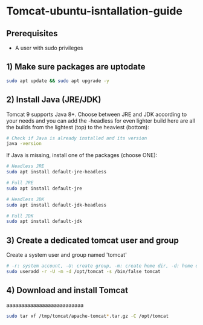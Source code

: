 # Tomcat-ubuntu-isntallation-guide

## Prerequisites
- A user with sudo privileges


## 1) Make sure packages are uptodate 

```bash
sudo apt update && sudo apt upgrade -y
```

## 2) Install Java (JRE/JDK)
Tomcat 9 supports Java 8+. Choose between JRE and JDK according to your needs and you can add the -headless for even lighter build
here are all the builds from the lightest (top) to the heaviest (bottom):

```bash
# Check if Java is already installed and its version
java -version
```

If Java is missing, install one of the packages (choose ONE):

```bash
# Headless JRE
sudo apt install default-jre-headless

# Full JRE
sudo apt install default-jre

# Headless JDK
sudo apt install default-jdk-headless

# Full JDK
sudo apt install default-jdk
```


## 3) Create a dedicated tomcat user and group
Create a system user and group named 'tomcat'
```bash
# -r: system account, -U: create group, -m: create home dir, -d: home dir, -s: shell
sudo useradd -r -U -m -d /opt/tomcat -s /bin/false tomcat
```

## 4) Download and install Tomcat

aaaaaaaaaaaaaaaaaaaaaaaaaa


```bash
sudo tar xf /tmp/tomcat/apache-tomcat*.tar.gz -C /opt/tomcat
```
